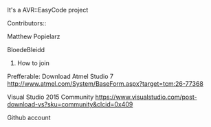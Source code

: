 It's a AVR::EasyCode project

Contributors::

Matthew Popielarz

BloedeBleidd


1. How to join

Prefferable: 
Download Atmel Studio 7 http://www.atmel.com/System/BaseForm.aspx?target=tcm:26-77368

Visual Studio 2015 Community https://www.visualstudio.com/post-download-vs?sku=community&clcid=0x409

Github account 
